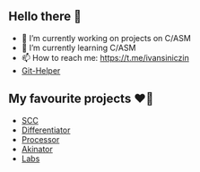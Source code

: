 ## Hello there 👋

- 🔭 I’m currently working on projects on C/ASM
- 🌱 I’m currently learning C/ASM
- 📫 How to reach me: https://t.me/ivansiniczin
- [Git-Helper](https://github.com/khmelnitskiianton/khmelnitskiianton/blob/main/git-how-to.md)

## My favourite projects ❤️‍🔥
+ [SCC](https://github.com/khmelnitskiianton/SCC)
+ [Differentiator](https://github.com/khmelnitskiianton/Differentiator)
+ [Processor](https://github.com/khmelnitskiianton/Processor)
+ [Akinator](https://github.com/khmelnitskiianton/Akinator)
+ [Labs](https://github.com/khmelnitskiianton/Labs)
